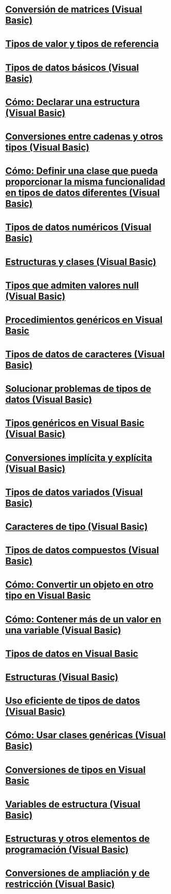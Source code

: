 # [Conversión de matrices (Visual Basic)](array-conversions.md)
# [Tipos de valor y tipos de referencia](value-types-and-reference-types.md)
# [Tipos de datos básicos (Visual Basic)](elementary-data-types.md)
# [Cómo: Declarar una estructura (Visual Basic)](how-to-declare-a-structure.md)
# [Conversiones entre cadenas y otros tipos (Visual Basic)](conversions-between-strings-and-other-types.md)
# [Cómo: Definir una clase que pueda proporcionar la misma funcionalidad en tipos de datos diferentes (Visual Basic)](how-to-define-a-class-that-can-provide-identical-functionality.md)
# [Tipos de datos numéricos (Visual Basic)](numeric-data-types.md)
# [Estructuras y clases (Visual Basic)](structures-and-classes.md)
# [Tipos que admiten valores null (Visual Basic)](nullable-value-types.md)
# [Procedimientos genéricos en Visual Basic](generic-procedures.md)
# [Tipos de datos de caracteres (Visual Basic)](character-data-types.md)
# [Solucionar problemas de tipos de datos (Visual Basic)](troubleshooting-data-types.md)
# [Tipos genéricos en Visual Basic (Visual Basic)](generic-types.md)
# [Conversiones implícita y explícita (Visual Basic)](implicit-and-explicit-conversions.md)
# [Tipos de datos variados (Visual Basic)](miscellaneous-data-types.md)
# [Caracteres de tipo (Visual Basic)](type-characters.md)
# [Tipos de datos compuestos (Visual Basic)](composite-data-types.md)
# [Cómo: Convertir un objeto en otro tipo en Visual Basic](how-to-convert-an-object-to-another-type.md)
# [Cómo: Contener más de un valor en una variable (Visual Basic)](how-to-hold-more-than-one-value-in-a-variable.md)
# [Tipos de datos en Visual Basic](index.md)
# [Estructuras (Visual Basic)](structures.md)
# [Uso eficiente de tipos de datos (Visual Basic)](efficient-use-of-data-types.md)
# [Cómo: Usar clases genéricas (Visual Basic)](how-to-use-a-generic-class.md)
# [Conversiones de tipos en Visual Basic](type-conversions.md)
# [Variables de estructura (Visual Basic)](structure-variables.md)
# [Estructuras y otros elementos de programación (Visual Basic)](structures-and-other-programming-elements.md)
# [Conversiones de ampliación y de restricción (Visual Basic)](widening-and-narrowing-conversions.md)

